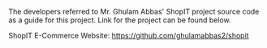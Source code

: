 The developers referred to Mr. Ghulam Abbas' ShopIT project source code as a guide for this project. Link for the project can be found below.

ShopIT E-Commerce Website: https://github.com/ghulamabbas2/shopit